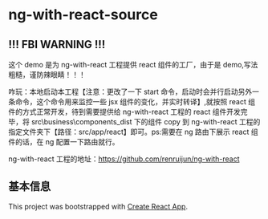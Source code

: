 # ng-with-react-source

## !!! FBI WARNING !!!

这个 demo 是为 ng-with-react 工程提供 react 组件的工厂，由于是 demo,写法粗糙，谨防辣眼睛！！！

咋玩：本地启动本工程【注意：更改了一下 start 命令，启动时会并行启动另外一条命令，这个命令用来监控一些 jsx 组件的变化，并实时转译】,就按照 react 组件的方式正常开发，待到需要提供给 ng-with-react 工程的 react 组件开发完毕，将 src\business\components_dist 下的组件 copy 到 ng-with-react 工程的指定文件夹下【路径：src/app/react】即可。ps:需要在 ng 路由下展示 react 组件的话，在 ng 配置一下路由就行。

ng-with-react 工程的地址：https://github.com/renruijun/ng-with-react

## 基本信息

This project was bootstrapped with [Create React App](https://github.com/facebook/create-react-app).
